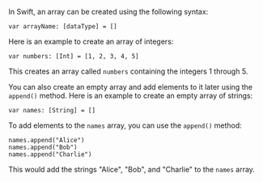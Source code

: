 In Swift, an array can be created using the following syntax:

```
var arrayName: [dataType] = []
```

Here is an example to create an array of integers:

```
var numbers: [Int] = [1, 2, 3, 4, 5]
```
This creates an array called `numbers` containing the integers 1 through 5.

You can also create an empty array and add elements to it later using the `append()` method. Here is an example to create an empty array of strings:

```
var names: [String] = []
```

To add elements to the `names` array, you can use the `append()` method:

```
names.append("Alice")
names.append("Bob")
names.append("Charlie")
```

This would add the strings "Alice", "Bob", and "Charlie" to the `names` array.